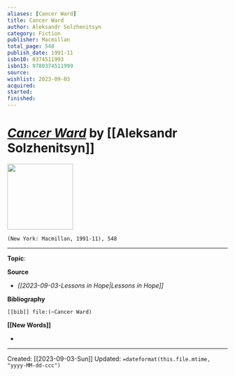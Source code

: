 ```yaml
---
aliases: [Cancer Ward]
title: Cancer Ward
author: Aleksandr Solzhenitsyn
category: Fiction
publisher: Macmillan
total_page: 548
publish_date: 1991-11
isbn10: 0374511993
isbn13: 9780374511999
source: 
wishlist: 2023-09-03
acquired: 
started: 
finished: 
---
```

# *[Cancer Ward]()* by [[Aleksandr Solzhenitsyn]]

<img src="http://books.google.com/books/content?id=zmIXRr2dzzMC&printsec=frontcover&img=1&zoom=1&edge=curl&source=gbs_api" width=150>

`(New York: Macmillan, 1991-11), 548`



--- 
**Topic**: 

**Source**
- *[[2023-09-03-Lessons in Hope|Lessons in Hope]]*

**Bibliography**

```query
[[bib]] file:(~Cancer Ward)
```
 

**[[New Words]]**

- 

---
Created: [[2023-09-03-Sun]]
Updated: `=dateformat(this.file.mtime, "yyyy-MM-dd-ccc")`